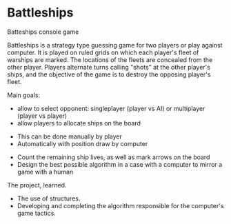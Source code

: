 # Battleships
Batteships console game

Battleships is a strategy type guessing game for two players or play against computer. It is played on ruled grids  on which each player's fleet of warships are marked. The locations of the fleets are concealed from the other player. Players alternate turns calling "shots" at the other player's ships, and the objective of the game is to destroy the opposing player's fleet.

Main goals:
* allow to select opponent: singleplayer (player vs AI) or multiplayer (player vs player)
* allow players to allocate ships on the board
- This can be done manually by player
- Automatically with position draw by computer
* Count the remaining ship lives, as well as mark arrows on the board
* Design the best possible algorithm in a case with a computer to mirror a game with a human

The project, learned.
* The use of structures.
* Developing and completing the algorithm responsible for the computer's game tactics.
